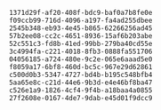 
                1371d29f-af20-408f-bdc9-baf0a7b8fe0e
                f09ccb99-716d-4096-a197-fa4ad255dbee
                2545b348-eb93-4e45-b865-62266256ad45
                57b2ee08-cc2c-4651-8936-15af6b203abe
                52c551c3-fd8b-41ed-99bb-279ba40cd55e
                3c4994fa-c221-4018-8fb3-0888fa551706
                04056185-a724-480e-9c2e-065e6aaad5e0
                f8059a17-6bf8-460d-bc5c-967e29d62861
                c500d0b3-5347-4727-bd4b-b195c548bfb4
                5aa65e8c-c21d-44e6-9b3d-e4e46bf8ba47
                c526e1a9-1826-4cf4-9f4b-a18baa4a0855
                27f2608e-0167-4de7-9dab-e45d01f9dcc9
                